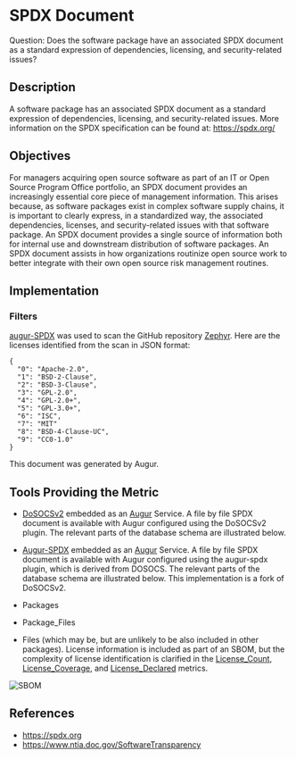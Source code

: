 # SPDX Document

Question: Does the software package have an associated SPDX document as a standard expression of dependencies, licensing, and security-related issues?  

## Description  
A software package has an associated SPDX document as a standard expression of dependencies, licensing, and security-related issues. More information on the SPDX specification can be found at: https://spdx.org/  

## Objectives  
For managers acquiring open source software as part of an IT or Open Source Program Office portfolio, an SPDX document provides an increasingly essential core piece of management information.  This arises because, as software packages exist in complex software supply chains, it is important to clearly express, in a standardized way, the associated dependencies, licenses, and security-related issues with that software package. An SPDX document provides a single source of information both for internal use and downstream distribution of software packages. An SPDX document assists in how organizations routinize open source work to better integrate with their own open source risk management routines.  

## Implementation  

### Filters

[augur-SPDX](https://github.com/chaoss/augur-spdx) was used to scan the GitHub repository [Zephyr](https://github.com/zephyrproject-rtos/zephyr).
Here are the licenses identified from the scan in JSON format:
```
{
  "0": "Apache-2.0",
  "1": "BSD-2-Clause",
  "2": "BSD-3-Clause",
  "3": "GPL-2.0",
  "4": "GPL-2.0+",
  "5": "GPL-3.0+",
  "6": "ISC",
  "7": "MIT"
  "8": "BSD-4-Clause-UC",
  "9": "CC0-1.0"
}
```
This document was generated by Augur.

## Tools Providing the Metric

* [DoSOCSv2](https://github.com/DoSOCSv2/DoSOCSv2) embedded as an [Augur](https://github.com/chaoss/augur) Service. A file by file SPDX document is available with Augur configured using the DoSOCSv2 plugin.  The relevant parts of the database schema are illustrated below.
* [Augur-SPDX](https://github.com/chaoss/augur-spdx) embedded as an [Augur](https://github.com/chaoss/augur) Service. A file by file SPDX document is available with Augur configured using the augur-spdx plugin, which is derived from DOSOCS.  The relevant parts of the database schema are illustrated below. This implementation is a fork of DoSOCSv2.

* Packages
* Package_Files
* Files (which may be, but are unlikely to be also included in other packages).
License information is included as part of an SBOM, but the complexity of license identification is clarified in the [License_Count](https://github.com/chaoss/wg-risk/blob/master/metrics/License_Count.md), [License_Coverage](https://github.com/chaoss/wg-risk/blob/master/metrics/License_Coverage.md), and [License_Declared](https://github.com/chaoss/wg-risk/blob/master/metrics/License_Declared.md) metrics.

![SBOM](https://raw.githubusercontent.com/chaoss/wg-risk/main/focus-areas/licensing/images/spdx-document_sbom.png)


## References
* https://spdx.org  
* https://www.ntia.doc.gov/SoftwareTransparency  
